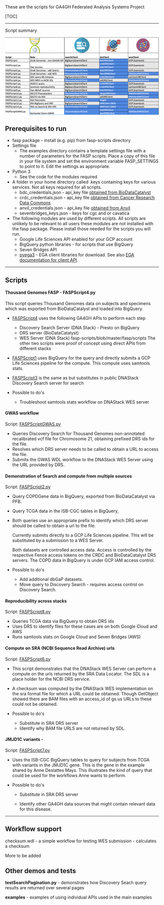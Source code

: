 # 
 These are the scripts for GA4GH Federated Analysis Systems Project

[TOC]



------

Script summary

![scriptGrid](fasp/runner/credits/images/scriptgrid.png)

## **Prerequisites to run**

- fasp package - install (e.g. pip) from fasp-scripts directory
- Settings file
  - The examples directory contains a template settings file with a number of parameters for the FASP scripts. Place a copy of this file in your file system and set the environment variable FASP_SETTINGS to point to it. Edit the settings as appropriate.
- Python 3
  - See the code for the modules required
- A folder in your home directory called .keys containing keys for various services. Not all  keys required for all scripts.
  - bdc_credentials.json - api_key file [obtained from BioDataCatalyst](https://gen3.biodatacatalyst.nhlbi.nih.gov/identity)
  - crdc_credentials.json - api_key file [obtained from Cancer Research Data Commons](https://nci-crdc.datacommons.io/identity)
  - anvil_credentials.json - api_key file [obtained from Anvil](https://gen3.theanvil.io)
  - sevenbridges_keys.json - keys for cgc and or cavatica
- The following modules are used by different scripts. All scripts are unlikely to be relevant to all users these modules are not installed with the fasp package. Please install those needed for the scripts you will run.
  - Google Life Sciences API enabled for your GCP account
  - BigQuery python libraries - for scripts that use BigQuery
  - Seven Bridges API
  - [pyega3](https://pypi.org/project/pyega3/) - EGA client libraries for download. See also [EGA documentation for client API](https://ega-archive.org/download/downloader-quickguide-APIv3). 

------

## Scripts

#### Thousand Genomes FASP - FASPScript4.py

This script queries Thousand Genomes data on subjects and specimens which was exported from BioDataCatalyst and loaded into BigQuery.

- [FASPScript4](https://github.com/ga4gh/fasp-scripts/blob/master/fasp/scripts/FASPScript4.py) uses the following GA4GH APIs to perform each step
   - Discovery Search Server (DNA Stack) - Presto on BigQuery
   - DRS server (BioDataCatalyst)
   - WES Server (DNA Stack)
fasp-scripts/blob/master/fasp/scripts
The other two scripts were proof of concept using direct APIs from different stacks
 - [FASPScript1](https://github.com/ga4gh/fasp-scripts/blob/master/fasp/scripts/FASPScript1.py) uses BigQuery for the query and directly submits a GCP Life Sciences pipeline for the compute. This compute uses samtools stats.
 - [FASPScript3](https://github.com/ga4gh/fasp-scripts/blob/master/fasp/scripts//FASPScript3.py) is the same as but substitutes in public DNAStack Discovery Search server for search

- Possible to do's

  - Troubleshoot samtools stats workflow on DNAStack WES server 

#### GWAS workflow 

Script: [FASPScriptGWAS.py](https://github.com/ga4gh/fasp-scripts/blob/master/fasp/scripts/FASPScriptGWAS.py)


- Queries Discovery Search for Thousand Genomes non-annotated recalibrated vcf file for Chromosome 21, obtaining prefixed DRS ids for the file. 
- Resolves which DRS server needs to be called to obtain a URL to access the file.
- Submits the GWAS WDL workflow to the DNAStack WES Server using the URL provided by DRS.

#### Demonstration of Search and compute from multiple sources 

Script: [FASPScript2.py](https://github.com/ga4gh/fasp-scripts/blob/master/fasp/scripts//FASPScript2.py)


- Query COPDGene data in BigQuery, exported from BioDataCatalyst via PFB.

- Query TCGA data in the ISB-CGC tables in BigQuery,

- Both queries use an appropriate prefix to identify which DRS server should be called to obtain a url to the file.

  Currently submits directly to a GCP Life Sciences pipeline. This will be substituted by a submission to a WES Server.

  Both datasets are controlled access data. Access is controlled by the respective Fence access tokens on the CRDC and BioDataCatalyst DRS servers. The COPD data in BigQuery is under GCP IAM access control.




- Possible to do's

  - Add additional dbGaP datasets.
  - Move query to Discovery Search - requires access control on Discovery Search.

#### Reproducibility across stacks 

Script: [FASPScript8.py](https://github.com/ga4gh/fasp-scripts/blob/master/fasp/scripts/FASPScript8.py)


- Queries TCGA data via BigQuery to obtain DRS ids
- Uses DRS to identify files for these cases are on both Google Cloud and AWS
- Runs samtools stats on Google Cloud and Seven Bridges (AWS)

#### Compute on SRA (NCBI Sequence Read Archive) urls 

Script: [FASPScript6.py](https://github.com/ga4gh/fasp-scripts/blob/master/fasp/scripts/FASPScript6.py)


- This script demonstrates that the DNAStack WES Server can perform a compute on the urls returned by the SRA Data Locator. The SDL is a place holder for the NCBI DRS service.
- A checksum was computed by the DNAStack WES implementation on the sra format file for which a URL could be obtained. Though GetObject showed there are BAM files with an access_id of gs.us URLs to these could not be obtained.
- Possible to do's

  - Substitute in SRA DRS server
  - Identify why BAM file URLS are not returned by SDL.

####  JMJD1C variants - 

Script: [FASPScript7.py](https://github.com/ga4gh/fasp-scripts/blob/master/fasp/scripts/FASPScript7.py)


- Uses the ISB-CGC BigQuery tables to query for subjects from TCGA with variants in the JMJD1C gene.  This is the gene in the example shared by Anne Deslattes Mays. This illustrates the kind of query that could be used for the workflows Anne wants to perform.

- Possible to do's


    - Substitute in SRA DRS server
    
    - Identify other GA4GH data sources that might contain relevant data for this disease.

------

## **Workflow support**

checksum.wdl - a simple workflow for testing WES submission - calculates a checksum

More to be added

## Other demos and tests

**testSearchPagination.py** - demonstrates how Discovery Seach query results are returned over several pages

**examples** - examples of using individual APIs used in the main examples 



